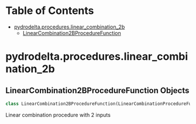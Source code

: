 # Table of Contents

* [pydrodelta.procedures.linear\_combination\_2b](#pydrodelta.procedures.linear_combination_2b)
  * [LinearCombination2BProcedureFunction](#pydrodelta.procedures.linear_combination_2b.LinearCombination2BProcedureFunction)

<a id="pydrodelta.procedures.linear_combination_2b"></a>

# pydrodelta.procedures.linear\_combination\_2b

<a id="pydrodelta.procedures.linear_combination_2b.LinearCombination2BProcedureFunction"></a>

## LinearCombination2BProcedureFunction Objects

```python
class LinearCombination2BProcedureFunction(LinearCombinationProcedureFunction)
```

Linear combination procedure with 2 inputs

